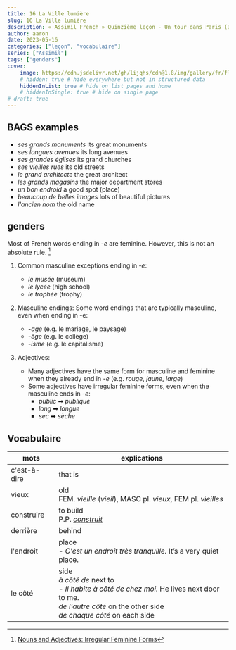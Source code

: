 ```yaml
---
title: 16 La Ville lumière
slug: 16 La Ville lumière
description: « Assimil French » Quinzième leçon - Un tour dans Paris (Deuxième partie)
author: aaron
date: 2023-05-16
categories: ["leçon", "vocabulaire"]
series: ["Assimil"]
tags: ["genders"]
cover: 
    image: https://cdn.jsdelivr.net/gh/lijqhs/cdn@1.8/img/gallery/fr/florian-wehde-milUxSbp4_A-unsplash.jpg
    # hidden: true # hide everywhere but not in structured data
    hiddenInList: true # hide on list pages and home
    # hiddenInSingle: true # hide on single page
# draft: true
---
```


## BAGS examples

- *ses grands monuments* its great monuments
- *ses longues avenues* its long avenues
- *ses grandes églises* its grand churches
- *ses vieilles rues* its old streets
- *le grand architecte* the great architect
- *les grands magasins* the major department stores
- *un bon endroid* a good spot (place)
- *beaucoup de belles images* lots of beautiful pictures
- *l'ancien nom* the old name


## genders

Most of French words ending in *-e* are feminine. However, this is not an absolute rule. [^1]

1. Common masculine exceptions ending in *-e*:
   - *le musée* (museum)
   - *le lycée* (high school) 
   - *le trophée* (trophy)

2. Masculine endings:
Some word endings that are typically masculine, even when ending in -e:
   - *-age* (e.g. le mariage, le paysage)
   - *-ège* (e.g. le collège)
   - *-isme* (e.g. le capitalisme)

1. Adjectives:
   - Many adjectives have the same form for masculine and feminine when they already end in *-e* (e.g. *rouge*, *jaune*, *large*)
   - Some adjectives have irregular feminine forms, even when the masculine ends in *-e*:
     - *public* ➡ *publique*
     - *long* ➡ *longue*
     - *sec* ➡ *sèche*

[^1]: [Nouns and Adjectives: Irregular Feminine Forms](https://www.lawlessfrench.com/grammar/nouns-and-adjectives-irregular-feminine-forms/)

## Vocabulaire

| mots | explications |
| ---- | ------ | 
| c'est-à-dire | that is |
| vieux | old <br> FEM. *vieille* (*vieil*), MASC pl. *vieux*, FEM pl. *vieilles* |
| construire | to build <br> P.P. [*construit*](https://www.collinsdictionary.com/conjugation/french/construire) |
| derrière | behind |
| l'endroit | place <br> - *C'est un endroit très tranquille.* It’s a very quiet place. |
| le côté | side <br> *à côté de* next to <br> - *Il habite à côté de chez moi.* He lives next door to me. <br> *de l'autre côté* on the other side <br> *de chaque côté* on each side |